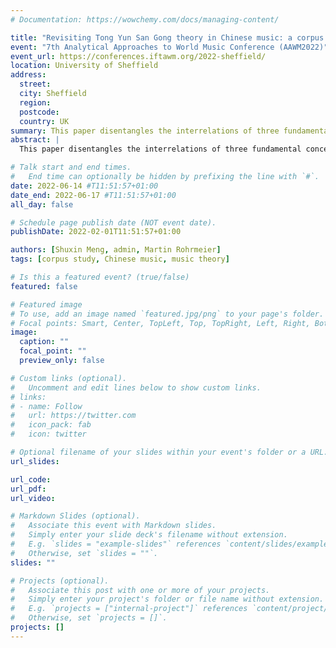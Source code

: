 ```yaml
---
# Documentation: https://wowchemy.com/docs/managing-content/

title: "Revisiting Tong Yun San Gong theory in Chinese music: a corpus study of Chinese folksongs"
event: "7th Analytical Approaches to World Music Conference (AAWM2022)"
event_url: https://conferences.iftawm.org/2022-sheffield/
location: University of Sheffield
address:
  street:
  city: Sheffield
  region:
  postcode:
  country: UK
summary: This paper disentangles the interrelations of three fundamental concepts in Chinese music theory, namely, 均 (_Yun_), 宫 (_Gong_), and 调 (_Diao_), and examines which scales can be derived from them. This paradigm is then applied to the analysis of a Chinese folk song corpus. 
abstract: |
  This paper disentangles the interrelations of three fundamental concepts in Chinese music theory, namely, 均 (_Yun_), 宫 (_Gong_), and 调 (_Diao_), and examines which scales can be derived from them. This paradigm is then applied to the analysis of a Chinese folk song corpus. The idea of conceptualizing the Chinese scale system as consisting of three levels, called 同均三宫 (_Tong Yun San Gong_, three _Gong_ in one _Yun_), was first proposed by Chinese musicologist Huang Xiangpeng in the 1980s and has been widely accepted since then. Huang claims that the three levels can yield a total of 180 heptatonic and 60 pentatonic scales. However, within this large set, there exist scales that are identical in terms of their pitch content, but have different names and scale degrees. There are only 84 heptatonic scales with distinct pitches. In addition, the hierarchical function of each scale degree is rather ambiguous. Therefore, the present work revisits the theory and validates it on a digital corpus. In the first part, we start with mathematically formulating these three levels, and then implement the scale derivation process. In the second section, music pieces from all parts of China in the Essen Chinese folksong database are grouped and analyzed by their _Yun_, _Gong_, and _Diao_, respectively. Our goal is to investigate how these three concepts are reflected in the musical score. The results provide empirical support for the role of each scale degree and each of the scales in Chinese music, and justify the far-reaching employment of the _Tong Yun San Gong_ theory.

# Talk start and end times.
#   End time can optionally be hidden by prefixing the line with `#`.
date: 2022-06-14 #T11:51:57+01:00
date_end: 2022-06-17 #T11:51:57+01:00
all_day: false

# Schedule page publish date (NOT event date).
publishDate: 2022-02-01T11:51:57+01:00

authors: [Shuxin Meng, admin, Martin Rohrmeier]
tags: [corpus study, Chinese music, music theory]

# Is this a featured event? (true/false)
featured: false

# Featured image
# To use, add an image named `featured.jpg/png` to your page's folder. 
# Focal points: Smart, Center, TopLeft, Top, TopRight, Left, Right, BottomLeft, Bottom, BottomRight.
image:
  caption: ""
  focal_point: ""
  preview_only: false

# Custom links (optional).
#   Uncomment and edit lines below to show custom links.
# links:
# - name: Follow
#   url: https://twitter.com
#   icon_pack: fab
#   icon: twitter

# Optional filename of your slides within your event's folder or a URL.
url_slides:

url_code:
url_pdf:
url_video:

# Markdown Slides (optional).
#   Associate this event with Markdown slides.
#   Simply enter your slide deck's filename without extension.
#   E.g. `slides = "example-slides"` references `content/slides/example-slides.md`.
#   Otherwise, set `slides = ""`.
slides: ""

# Projects (optional).
#   Associate this post with one or more of your projects.
#   Simply enter your project's folder or file name without extension.
#   E.g. `projects = ["internal-project"]` references `content/project/deep-learning/index.md`.
#   Otherwise, set `projects = []`.
projects: []
---
```

